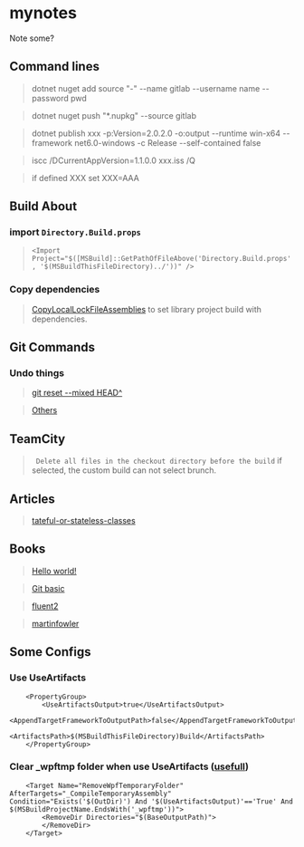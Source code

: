 # mynotes
Note some?

## Command lines

> dotnet nuget add source "-" --name gitlab --username name --password pwd

>dotnet nuget push "*.nupkg" --source gitlab

>dotnet publish xxx -p:Version=2.0.2.0 -o:output --runtime win-x64 --framework net6.0-windows -c Release --self-contained false

>iscc /DCurrentAppVersion=1.1.0.0 xxx.iss /Q

>if defined XXX set XXX=AAA

## Build About

### import `Directory.Build.props`

> `<Import Project="$([MSBuild]::GetPathOfFileAbove('Directory.Build.props', '$(MSBuildThisFileDirectory)../'))" />`


### Copy dependencies

> [CopyLocalLockFileAssemblies](https://learn.microsoft.com/en-us/dotnet/core/project-sdk/msbuild-props#copylocallockfileassemblies) to set library project build with dependencies.


## Git Commands

### Undo things

>[git reset --mixed HEAD^ ](https://git-scm.com/docs/git-reset)

>[Others](https://git-scm.com/book/en/v2/Git-Basics-Undoing-Things)


## TeamCity 

> ``` Delete all files in the checkout directory before the build``` if selected, the custom build can not select brunch.


## Articles

> [tateful-or-stateless-classes](https://dzone.com/articles/stateful-or-stateless-classes)


## Books

>[Hello world! ](https://refactoring.guru/)

>[Git basic](https://git-scm.com/book/en/v2)

>[fluent2](https://fluent2.microsoft.design/)

>[martinfowler](https://martinfowler.com/)


## Some Configs

### Use UseArtifacts

``` code csharp
    <PropertyGroup>
        <UseArtifactsOutput>true</UseArtifactsOutput>
        <AppendTargetFrameworkToOutputPath>false</AppendTargetFrameworkToOutputPath>
        <ArtifactsPath>$(MSBuildThisFileDirectory)Build</ArtifactsPath>
    </PropertyGroup>

```

### Clear _wpftmp folder when use UseArtifacts ([usefull](https://github.com/dotnet/wpf/issues/4299))

``` coed chsarp
    <Target Name="RemoveWpfTemporaryFolder" AfterTargets="_CompileTemporaryAssembly" Condition="Exists('$(OutDir)') And '$(UseArtifactsOutput)'=='True' And $(MSBuildProjectName.EndsWith('_wpftmp'))">
        <RemoveDir Directories="$(BaseOutputPath)">
        </RemoveDir>
    </Target>
```
